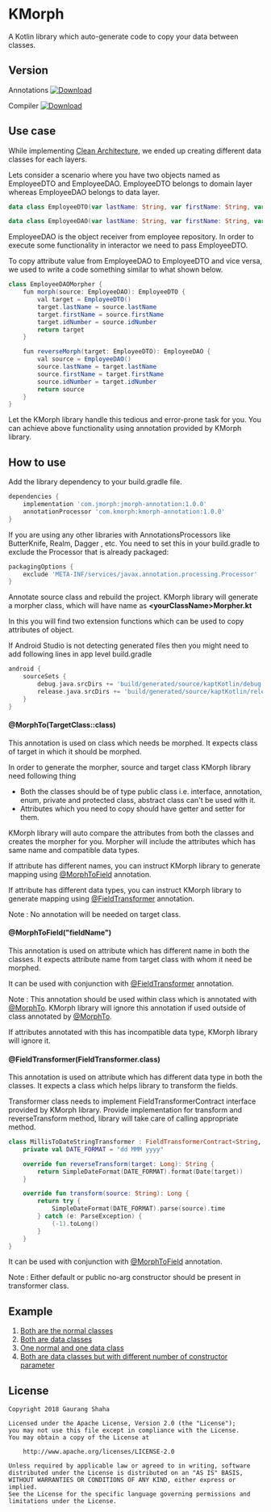 # KMorph
A Kotlin library which auto-generate code to copy your data between classes.

## Version
Annotations  [![Download](https://api.bintray.com/packages/gaurangshaha/KMorph/kmorph-annotation/images/download.svg) ](https://bintray.com/gaurangshaha/KMorph/kmorph-annotation/_latestVersion) 

Compiler  [![Download](https://api.bintray.com/packages/gaurangshaha/KMorph-Processor/kmorph-processor/images/download.svg) ](https://bintray.com/gaurangshaha/KMorph-Processor/kmorph-processor/_latestVersion)

## Use case
While implementing [Clean Architecture](https://8thlight.com/blog/uncle-bob/2012/08/13/the-clean-architecture.html), we ended up creating different data classes for each layers.

Lets consider a scenario where you have two objects named as EmployeeDTO and EmployeeDAO. EmployeeDTO belongs to domain layer whereas EmployeeDAO belongs to data layer.

```kotlin
data class EmployeeDTO(var lastName: String, var firstName: String, var idNumber: BigInteger)
```

```kotlin
data class EmployeeDAO(var lastName: String, var firstName: String, var idNumber: BigInteger)
```

EmployeeDAO is the object receiver from employee repository. In order to execute some functionality in interactor we need to pass EmployeeDTO.

To copy attribute value from EmployeeDAO to EmployeeDTO and vice versa, we used to write a code something similar to what shown below.

```java
class EmployeeDAOMorpher {
    fun morph(source: EmployeeDAO): EmployeeDTO {
        val target = EmployeeDTO()
        target.lastName = source.lastName
        target.firstName = source.firstName
        target.idNumber = source.idNumber
        return target
    }

    fun reverseMorph(target: EmployeeDTO): EmployeeDAO {
        val source = EmployeeDAO()
        source.lastName = target.lastName
        source.firstName = target.firstName
        source.idNumber = target.idNumber
        return source
    }
}
```

Let the KMorph library handle this tedious and error-prone task for you. You can achieve above functionality using annotation provided by KMorph library.

## How to use

Add the library dependency to your build.gradle file.

```groovy
dependencies {
    implementation 'com.jmorph:jmorph-annotation:1.0.0'
    annotationProcessor 'com.kmorph:kmorph-annotation:1.0.0'
}
```

If you are using any other libraries with AnnotationsProcessors like ButterKnife, Realm, Dagger , etc. You need to set this in your build.gradle to exclude the Processor that is already packaged:

```groovy
packagingOptions {
    exclude 'META-INF/services/javax.annotation.processing.Processor'
}
```

Annotate source class and rebuild the project. KMorph library will generate a morpher class, which will have name as **&lt;yourClassName&gt;Morpher.kt**

In this you will find two extension functions which can be used to copy attributes of object.

If Android Studio is not detecting generated files then you might need to add following lines in app level build.gradle 

```groovy 
android {
	sourceSets {
		debug.java.srcDirs += 'build/generated/source/kaptKotlin/debug'
		release.java.srcDirs += 'build/generated/source/kaptKotlin/release'
	}
}
```

#### @MorphTo(TargetClass::class)

This annotation is used on class which needs be morphed. It expects class of target in which it should be morphed.

In order to generate the morpher, source and target class KMorph library need following thing

* Both the classes should be of type public class i.e. interface, annotation, enum, private and protected class, abstract class can't be used with it.
* Attributes which you need to copy should have getter and setter for them.

KMorph library will auto compare the attributes from both the classes and creates the morpher for you. Morpher will include the attributes which has same name and compatible data types.

If attribute has different names, you can instruct KMorph library to generate mapping using [@MorphToField](#morphtofieldfieldname) annotation. 

If attribute has different data types, you can instruct KMorph library to generate mapping using [@FieldTransformer](#fieldtransformerfieldtransformerclass) annotation.

Note : No annotation will be needed on target class.

#### @MorphToField("fieldName")

This annotation is used on attribute which has different name in both the classes. It expects attribute name from target class with whom it need be morphed.

It can be used with conjunction with [@FieldTransformer](#fieldtransformerfieldtransformerclass) annotation.

Note : This annotation should be used within class which is annotated with [@MorphTo](#morphtotargetclassclass). KMorph library will ignore this annotation if used outside of class annotated by [@MorphTo](#morphtotargetclassclass).

If attributes annotated with this has incompatible data type, KMorph library will ignore it.

#### @FieldTransformer(FieldTransformer.class)

This annotation is used on attribute which has different data type in both the classes. It expects a class which helps library to transform the fields.

Transformer class needs to implement FieldTransformerContract interface provided by KMorph library. Provide implementation for transform and reverseTransform method, library will take care of calling appropriate method.

```kotlin
class MillisToDateStringTransformer : FieldTransformerContract<String, Long> {
    private val DATE_FORMAT = "dd MMM yyyy"

    override fun reverseTransform(target: Long): String {
        return SimpleDateFormat(DATE_FORMAT).format(Date(target))
    }

    override fun transform(source: String): Long {
        return try {
            SimpleDateFormat(DATE_FORMAT).parse(source).time
        } catch (e: ParseException) {
            (-1).toLong()
        }
    }
}
```

It can be used with conjunction with [@MorphToField](#morphtofieldfieldname) annotation.

Note : Either default or public no-arg constructor should be present in transformer class.


## Example
1. [Both are the normal classes](https://github.com/GaurangShaha/KMorph/tree/master/app/src/main/java/com/kmorph/example1)
2. [Both are data classes](https://github.com/GaurangShaha/KMorph/tree/master/app/src/main/java/com/kmorph/example2)
3. [One normal and one data class](https://github.com/GaurangShaha/KMorph/tree/master/app/src/main/java/com/kmorph/example3)
4. [Both are data classes but with different number of constructor parameter](https://github.com/GaurangShaha/KMorph/tree/master/app/src/main/java/com/kmorph/example4)

## License

	Copyright 2018 Gaurang Shaha
	
	Licensed under the Apache License, Version 2.0 (the "License");
	you may not use this file except in compliance with the License.
	You may obtain a copy of the License at
	
		http://www.apache.org/licenses/LICENSE-2.0
	
	Unless required by applicable law or agreed to in writing, software
	distributed under the License is distributed on an "AS IS" BASIS,
	WITHOUT WARRANTIES OR CONDITIONS OF ANY KIND, either express or implied.
	See the License for the specific language governing permissions and
	limitations under the License.
